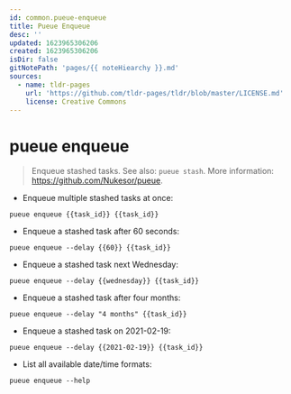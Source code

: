 ```yaml
---
id: common.pueue-enqueue
title: Pueue Enqueue
desc: ''
updated: 1623965306206
created: 1623965306206
isDir: false
gitNotePath: 'pages/{{ noteHiearchy }}.md'
sources:
  - name: tldr-pages
    url: 'https://github.com/tldr-pages/tldr/blob/master/LICENSE.md'
    license: Creative Commons
---
```

# pueue enqueue

> Enqueue stashed tasks.
> See also: `pueue stash`.
> More information: <https://github.com/Nukesor/pueue>.

- Enqueue multiple stashed tasks at once:

`pueue enqueue {{task_id}} {{task_id}}`

- Enqueue a stashed task after 60 seconds:

`pueue enqueue --delay {{60}} {{task_id}}`

- Enqueue a stashed task next Wednesday:

`pueue enqueue --delay {{wednesday}} {{task_id}}`

- Enqueue a stashed task after four months:

`pueue enqueue --delay "4 months" {{task_id}}`

- Enqueue a stashed task on 2021-02-19:

`pueue enqueue --delay {{2021-02-19}} {{task_id}}`

- List all available date/time formats:

`pueue enqueue --help`

